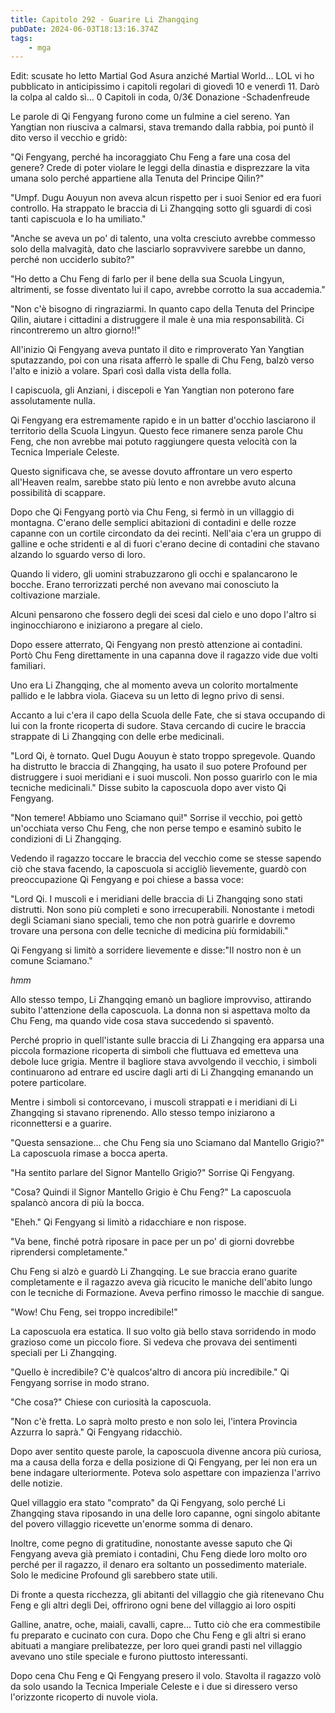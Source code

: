 ```yaml
---
title: Capitolo 292 - Guarire Li Zhangqing
pubDate: 2024-06-03T18:13:16.374Z
tags:
    - mga
---
```



Edit: scusate ho letto Martial God Asura anziché Martial World... LOL vi ho pubblicato in anticipissimo i capitoli regolari di giovedì 10 e venerdì 11.
Darò la colpa al caldo sì...
0 Capitoli in coda, 0/3€ Donazione
-Schadenfreude


Le parole di Qi Fengyang furono come un fulmine a ciel sereno. Yan Yangtian non riusciva a calmarsi, stava tremando dalla rabbia, poi puntò il dito verso il vecchio e gridò:


"Qi Fengyang, perché ha incoraggiato Chu Feng a fare una cosa del genere? Crede di poter violare le leggi della dinastia e disprezzare la vita umana solo perché appartiene alla Tenuta del Principe Qilin?"


"Umpf. Dugu Aouyun non aveva alcun rispetto per i suoi Senior ed era fuori controllo. Ha strappato le braccia di Li Zhangqing sotto gli sguardi di così tanti capiscuola e lo ha umiliato."


"Anche se aveva un po' di talento, una volta cresciuto avrebbe commesso solo della malvagità, dato che lasciarlo sopravvivere sarebbe un danno, perché non ucciderlo subito?"


"Ho detto a Chu Feng di farlo per il bene della sua Scuola Lingyun, altrimenti, se fosse diventato lui il capo, avrebbe corrotto la sua accademia."


"Non c'è bisogno di ringraziarmi. In quanto capo della Tenuta del Principe Qilin, aiutare i cittadini a distruggere il male è una mia responsabilità. Ci rincontreremo un altro giorno!!"


All'inizio Qi Fengyang aveva puntato il dito e rimproverato Yan Yangtian sputazzando, poi con una risata afferrò le spalle di Chu Feng, balzò verso l'alto e iniziò a volare. Sparì così dalla vista della folla.


I capiscuola, gli Anziani, i discepoli e Yan Yangtian non poterono fare assolutamente nulla.


Qi Fengyang era estremamente rapido e in un batter d'occhio lasciarono il territorio della Scuola Lingyun. Questo fece rimanere senza parole Chu Feng, che non avrebbe mai potuto raggiungere questa velocità con la Tecnica Imperiale Celeste.


Questo significava che, se avesse dovuto affrontare un vero esperto all'Heaven realm, sarebbe stato più lento e non avrebbe avuto alcuna possibilità di scappare.


Dopo che Qi Fengyang portò via Chu Feng, si fermò in un villaggio di montagna. C'erano delle semplici abitazioni di contadini e delle rozze capanne con un cortile circondato da dei recinti. Nell'aia c'era un gruppo di galline e oche stridenti e al di fuori c'erano decine di contadini che stavano alzando lo sguardo verso di loro.


Quando li videro, gli uomini strabuzzarono gli occhi e spalancarono le bocche. Erano terrorizzati perché non avevano mai conosciuto la coltivazione marziale.


Alcuni pensarono che fossero degli dei scesi dal cielo e uno dopo l'altro si inginocchiarono e iniziarono a pregare al cielo.


Dopo essere atterrato, Qi Fengyang non prestò attenzione ai contadini. Portò Chu Feng direttamente in una capanna dove il ragazzo vide due volti familiari.


Uno era Li Zhangqing, che al momento aveva un colorito mortalmente pallido e le labbra viola. Giaceva su un letto di legno privo di sensi.


Accanto a lui c'era il capo della Scuola delle Fate, che si stava occupando di lui con la fronte ricoperta di sudore. Stava cercando di cucire le braccia strappate di Li Zhangqing con delle erbe medicinali.


"Lord Qi, è tornato. Quel Dugu Aouyun è stato troppo spregevole. Quando ha distrutto le braccia di Zhangqing, ha usato il suo potere Profound per distruggere i suoi meridiani e i suoi muscoli. Non posso guarirlo con le mia tecniche medicinali." Disse subito la caposcuola dopo aver visto Qi Fengyang.


"Non temere! Abbiamo uno Sciamano qui!" Sorrise il vecchio, poi gettò un'occhiata verso Chu Feng, che non perse tempo e esaminò subito le condizioni di Li Zhangqing.


Vedendo il ragazzo toccare le braccia del vecchio come se stesse sapendo ciò che stava facendo, la caposcuola si accigliò lievemente, guardò con preoccupazione Qi Fengyang e poi chiese a bassa voce:


"Lord Qi. I muscoli e i meridiani delle braccia di Li Zhangqing sono stati distrutti. Non sono più completi e sono irrecuperabili. Nonostante i metodi degli Sciamani siano speciali, temo che non potrà guarirle e dovremo trovare una persona con delle tecniche di medicina più formidabili."


Qi Fengyang si limitò a sorridere lievemente e disse:"Il nostro non è un comune Sciamano."


*hmm*


Allo stesso tempo, Li Zhangqing emanò un bagliore improvviso, attirando subito l'attenzione della caposcuola. La donna non si aspettava molto da Chu Feng, ma quando vide cosa stava succedendo si spaventò.


Perché proprio in quell'istante sulle braccia di Li Zhangqing era apparsa una piccola formazione ricoperta di simboli che fluttuava ed emetteva una debole luce grigia. Mentre il bagliore stava avvolgendo il vecchio, i simboli continuarono ad entrare ed uscire dagli arti di Li Zhangqing emanando un potere particolare.


Mentre i simboli si contorcevano, i muscoli strappati e i meridiani di Li Zhangqing si stavano riprenendo. Allo stesso tempo iniziarono a riconnettersi e a guarire.


"Questa sensazione... che Chu Feng sia uno Sciamano dal Mantello Grigio?" La caposcuola rimase a bocca aperta.


"Ha sentito parlare del Signor Mantello Grigio?" Sorrise Qi Fengyang.


"Cosa? Quindi il Signor Mantello Grigio è Chu Feng?" La caposcuola spalancò ancora di più la bocca.


"Eheh." Qi Fengyang si limitò a ridacchiare e non rispose.


"Va bene, finché potrà riposare in pace per un po' di giorni dovrebbe riprendersi completamente."


Chu Feng si alzò e guardò Li Zhangqing. Le sue braccia erano guarite completamente e il ragazzo aveva già ricucito le maniche dell'abito lungo con le tecniche di Formazione. Aveva perfino rimosso le macchie di sangue.


"Wow! Chu Feng, sei troppo incredibile!"


La caposcuola era estatica. Il suo volto già bello stava sorridendo in modo grazioso come un piccolo fiore. Si vedeva che provava dei sentimenti speciali per Li Zhangqing.


"Quello è incredibile? C'è qualcos'altro di ancora più incredibile." Qi Fengyang sorrise in modo strano.


"Che cosa?" Chiese con curiosità la caposcuola.


"Non c'è fretta. Lo saprà molto presto e non solo lei, l'intera Provincia Azzurra lo saprà." Qi Fengyang ridacchiò.


Dopo aver sentito queste parole, la caposcuola divenne ancora più curiosa, ma a causa della forza e della posizione di Qi Fengyang, per lei non era un bene indagare ulteriormente. Poteva solo aspettare con impazienza l'arrivo delle notizie.


Quel villaggio era stato "comprato" da Qi Fengyang, solo perché Li Zhangqing stava riposando in una delle loro capanne, ogni singolo abitante del povero villaggio ricevette un'enorme somma di denaro.


Inoltre, come pegno di gratitudine, nonostante avesse saputo che Qi Fengyang aveva già premiato i contadini, Chu Feng diede loro molto oro perché per il ragazzo, il denaro era soltanto un possedimento materiale. Solo le medicine Profound gli sarebbero state utili.


Di fronte a questa ricchezza, gli abitanti del villaggio che già ritenevano Chu Feng e gli altri degli Dei, offrirono ogni bene del villaggio ai loro ospiti


Galline, anatre, oche, maiali, cavalli, capre... Tutto ciò che era commestibile fu preparato e cucinato con cura. Dopo che Chu Feng e gli altri si erano abituati a mangiare prelibatezze, per loro quei grandi pasti nel villaggio avevano uno stile speciale e furono piuttosto interessanti.


Dopo cena Chu Feng e Qi Fengyang presero il volo. Stavolta il ragazzo volò da solo usando la Tecnica Imperiale Celeste e i due si diressero verso l'orizzonte ricoperto di nuvole viola.





